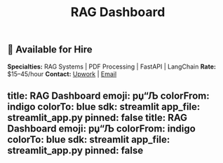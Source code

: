 ﻿---
title: RAG Dashboard
emoji: 📊
colorFrom: indigo
colorTo: blue
sdk: streamlit
app_file: streamlit_app.py
pinned: false
---
## 🚀 Available for Hire

**Specialties:** RAG Systems | PDF Processing | FastAPI | LangChain
**Rate:** $15–45/hour
**Contact:** [Upwork](https://www.upwork.com/) | [Email](mailto:you@example.com)

title: RAG Dashboard
emoji: рџ“Љ
colorFrom: indigo
colorTo: blue
sdk: streamlit
app_file: streamlit_app.py
pinned: false
title: RAG Dashboard
emoji: рџ“Љ
colorFrom: indigo
colorTo: blue
sdk: streamlit
app_file: streamlit_app.py
pinned: false
---


